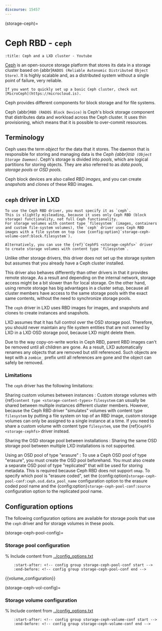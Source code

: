 ```yaml
---
discourse: 15457
---
```


(storage-ceph)=
# Ceph RBD - `ceph`

```{youtube} https://youtube.com/watch?v=kVLGbvRU98A
:title: Ceph and a LXD cluster - Youtube
```

<!-- Include start Ceph intro -->
[Ceph](https://ceph.io/en/) is an open-source storage platform that stores its data in a storage cluster based on {abbr}`RADOS (Reliable Autonomic Distributed Object Store)`.
It is highly scalable and, as a distributed system without a single point of failure, very reliable.

```{tip}
If you want to quickly set up a basic Ceph cluster, check out [MicroCeph](https://microcloud.is).
```

Ceph provides different components for block storage and for file systems.
<!-- Include end Ceph intro -->

Ceph {abbr}`RBD (RADOS Block Device)` is Ceph's block storage component that distributes data and workload across the Ceph cluster.
It uses thin provisioning, which means that it is possible to over-commit resources.

## Terminology

<!-- Include start Ceph terminology -->
Ceph uses the term *object* for the data that it stores.
The daemon that is responsible for storing and managing data is the *Ceph {abbr}`OSD (Object Storage Daemon)`*.
Ceph's storage is divided into *pools*, which are logical partitions for storing objects.
They are also referred to as *data pools*, *storage pools* or *OSD pools*.
<!-- Include end Ceph terminology -->

Ceph block devices are also called *RBD images*, and you can create *snapshots* and *clones* of these RBD images.

## `ceph` driver in LXD

```{note}
To use the Ceph RBD driver, you must specify it as `ceph`.
This is slightly misleading, because it uses only Ceph RBD (block storage) functionality, not full Ceph functionality.
For storage volumes with content type `filesystem` (images, containers and custom file-system volumes), the `ceph` driver uses Ceph RBD images with a file system on top (see {config:option}`storage-ceph-volume-conf:block.filesystem`).

Alternatively, you can use the {ref}`CephFS <storage-cephfs>` driver to create storage volumes with content type `filesystem`.
```

<!-- Include start Ceph driver cluster -->
Unlike other storage drivers, this driver does not set up the storage system but assumes that you already have a Ceph cluster installed.
<!-- Include end Ceph driver cluster -->

<!-- Include start Ceph driver remote -->
This driver also behaves differently than other drivers in that it provides remote storage.
As a result and depending on the internal network, storage access might be a bit slower than for local storage.
On the other hand, using remote storage has big advantages in a cluster setup, because all cluster members have access to the same storage pools with the exact same contents, without the need to synchronize storage pools.
<!-- Include end Ceph driver remote -->

The `ceph` driver in LXD uses RBD images for images, and snapshots and clones to create instances and snapshots.

<!-- Include start Ceph driver control -->
LXD assumes that it has full control over the OSD storage pool.
Therefore, you should never maintain any file system entities that are not owned by LXD in a LXD OSD storage pool, because LXD might delete them.
<!-- Include end Ceph driver control -->

Due to the way copy-on-write works in Ceph RBD, parent RBD images can't be removed until all children are gone.
As a result, LXD automatically renames any objects that are removed but still referenced.
Such objects are kept with a  `zombie_` prefix until all references are gone and the object can safely be removed.

### Limitations

The `ceph` driver has the following limitations:

Sharing custom volumes between instances
: Custom storage volumes with {ref}`content type <storage-content-types>` `filesystem` can usually be shared between multiple instances different cluster members.
  However, because the Ceph RBD driver "simulates" volumes with content type `filesystem` by putting a file system on top of an RBD image, custom storage volumes can only be assigned to a single instance at a time.
  If you need to share a custom volume with content type `filesystem`, use the {ref}`CephFS <storage-cephfs>` driver instead.

Sharing the OSD storage pool between installations
: Sharing the same OSD storage pool between multiple LXD installations is not supported.

Using an OSD pool of type "erasure"
: To use a Ceph OSD pool of type "erasure", you must create the OSD pool beforehand.
  You must also create a separate OSD pool of type "replicated" that will be used for storing metadata.
  This is required because Ceph RBD does not support `omap`.
  To specify which pool is "erasure coded", set the {config:option}`storage-ceph-pool-conf:ceph.osd.data_pool_name` configuration option to the erasure coded pool name and the {config:option}`storage-ceph-pool-conf:source` configuration option to the replicated pool name.

## Configuration options

The following configuration options are available for storage pools that use the `ceph` driver and for storage volumes in these pools.

(storage-ceph-pool-config)=
### Storage pool configuration

% Include content from [../config_options.txt](../config_options.txt)
```{include} ../config_options.txt
    :start-after: <!-- config group storage-ceph-pool-conf start -->
    :end-before: <!-- config group storage-ceph-pool-conf end -->
```

{{volume_configuration}}

(storage-ceph-vol-config)=
### Storage volume configuration

% Include content from [../config_options.txt](../config_options.txt)
```{include} ../config_options.txt
    :start-after: <!-- config group storage-ceph-volume-conf start -->
    :end-before: <!-- config group storage-ceph-volume-conf end -->
```
